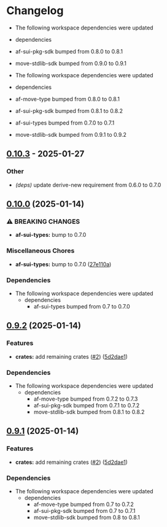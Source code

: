 # Changelog

* The following workspace dependencies were updated
* dependencies
* af-sui-pkg-sdk bumped from 0.8.0 to 0.8.1
* move-stdlib-sdk bumped from 0.9.0 to 0.9.1

* The following workspace dependencies were updated
* dependencies
* af-move-type bumped from 0.8.0 to 0.8.1
* af-sui-pkg-sdk bumped from 0.8.1 to 0.8.2
* af-sui-types bumped from 0.7.0 to 0.7.1
* move-stdlib-sdk bumped from 0.9.1 to 0.9.2

## [0.10.3](https://github.com/AftermathFinance/aftermath-sdk-rust/compare/sui-framework-sdk-v0.10.2...sui-framework-sdk-v0.10.3) - 2025-01-27

### Other

- *(deps)* update derive-new requirement from 0.6.0 to 0.7.0

## [0.10.0](https://github.com/AftermathFinance/aftermath-sdk-rust/compare/sui-framework-sdk-v0.9.2...sui-framework-sdk-v0.10.0) (2025-01-14)


### ⚠ BREAKING CHANGES

* **af-sui-types:** bump to 0.7.0

### Miscellaneous Chores

* **af-sui-types:** bump to 0.7.0 ([27e110a](https://github.com/AftermathFinance/aftermath-sdk-rust/commit/27e110a9455d4a1b9c4d9c1a9e4e0c85728a1e96))


### Dependencies

* The following workspace dependencies were updated
  * dependencies
    * af-sui-types bumped from 0.7 to 0.7.0

## [0.9.2](https://github.com/AftermathFinance/aftermath-sdk-rust/compare/sui-framework-sdk-v0.9.1...sui-framework-sdk-v0.9.2) (2025-01-14)


### Features

* **crates:** add remaining crates ([#2](https://github.com/AftermathFinance/aftermath-sdk-rust/issues/2)) ([5d2dae1](https://github.com/AftermathFinance/aftermath-sdk-rust/commit/5d2dae1392de8ed6a5af63a0e559bd3416112b35))


### Dependencies

* The following workspace dependencies were updated
  * dependencies
    * af-move-type bumped from 0.7.2 to 0.7.3
    * af-sui-pkg-sdk bumped from 0.7.1 to 0.7.2
    * move-stdlib-sdk bumped from 0.8.1 to 0.8.2

## [0.9.1](https://github.com/AftermathFinance/aftermath-sdk-rust/compare/sui-framework-sdk-v0.9.0...sui-framework-sdk-v0.9.1) (2025-01-14)


### Features

* **crates:** add remaining crates ([#2](https://github.com/AftermathFinance/aftermath-sdk-rust/issues/2)) ([5d2dae1](https://github.com/AftermathFinance/aftermath-sdk-rust/commit/5d2dae1392de8ed6a5af63a0e559bd3416112b35))


### Dependencies

* The following workspace dependencies were updated
  * dependencies
    * af-move-type bumped from 0.7 to 0.7.2
    * af-sui-pkg-sdk bumped from 0.7 to 0.7.1
    * move-stdlib-sdk bumped from 0.8 to 0.8.1
